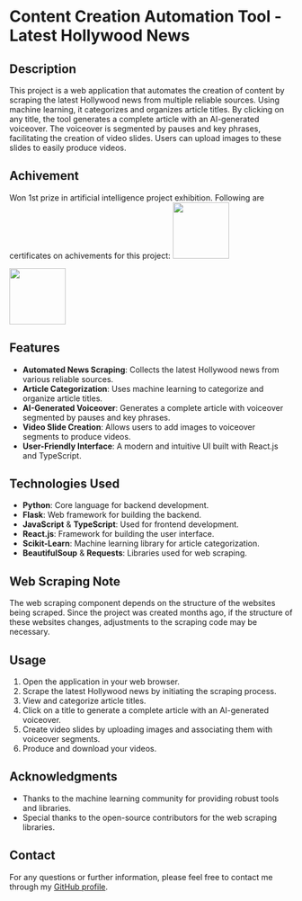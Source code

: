 # Content Creation Automation Tool - Latest Hollywood News

## Description

This project is a web application that automates the creation of content by scraping the latest Hollywood news from multiple reliable sources. Using machine learning, it categorizes and organizes article titles. By clicking on any title, the tool generates a complete article with an AI-generated voiceover. The voiceover is segmented by pauses and key phrases, facilitating the creation of video slides. Users can upload images to these slides to easily produce videos.

## Achivement

Won 1st prize in artificial intelligence project exhibition. Following are certificates on achivements for this project:
<img src="https://github.com/user-attachments/assets/a18ec6b0-1f64-463e-8a59-a94cbc03f21c" width="100" height="100"/>

<img src="https://github.com/user-attachments/assets/1ee7e86a-6971-4b18-8740-fce6e7f82f22" width="100" height="100"/>


## Features

- **Automated News Scraping**: Collects the latest Hollywood news from various reliable sources.
- **Article Categorization**: Uses machine learning to categorize and organize article titles.
- **AI-Generated Voiceover**: Generates a complete article with voiceover segmented by pauses and key phrases.
- **Video Slide Creation**: Allows users to add images to voiceover segments to produce videos.
- **User-Friendly Interface**: A modern and intuitive UI built with React.js and TypeScript.

## Technologies Used

- **Python**: Core language for backend development.
- **Flask**: Web framework for building the backend.
- **JavaScript** & **TypeScript**: Used for frontend development.
- **React.js**: Framework for building the user interface.
- **Scikit-Learn**: Machine learning library for article categorization.
- **BeautifulSoup** & **Requests**: Libraries used for web scraping.

## Web Scraping Note

The web scraping component depends on the structure of the websites being scraped. Since the project was created months ago, if the structure of these websites changes, adjustments to the scraping code may be necessary.

## Usage

1. Open the application in your web browser.
2. Scrape the latest Hollywood news by initiating the scraping process.
3. View and categorize article titles.
4. Click on a title to generate a complete article with an AI-generated voiceover.
5. Create video slides by uploading images and associating them with voiceover segments.
6. Produce and download your videos.

## Acknowledgments

- Thanks to the machine learning community for providing robust tools and libraries.
- Special thanks to the open-source contributors for the web scraping libraries.

## Contact

For any questions or further information, please feel free to contact me through my [GitHub profile](https://github.com/your-username).
